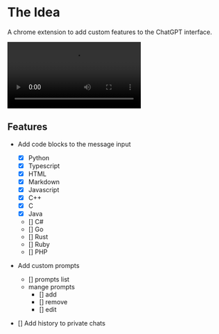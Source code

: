 # The Idea

A chrome extension to add custom features to the ChatGPT interface.

![Showcase](showcase.mov)

## Features

- Add code blocks to the message input
  - [x] Python
  - [x] Typescript
  - [x] HTML
  - [x] Markdown
  - [x] Javascript
  - [x] C++
  - [x] C
  - [x] Java
  - [] C#
  - [] Go
  - [] Rust
  - [] Ruby
  - [] PHP

- Add custom prompts
  - [] prompts list
  - mange prompts
    - [] add
    - [] remove
    - [] edit

- [] Add history to private chats
